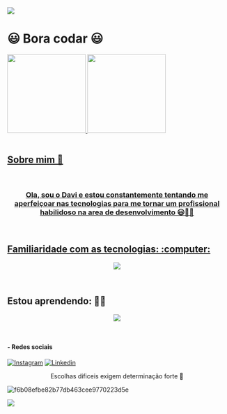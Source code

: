 <img width src="https://capsule-render.vercel.app/api?type=waving&height=80&color=gradient&&section=header&reversal=false&fontAlign=48&descAlign=60&fontColor=green">

<div>
<h1>😃 Bora codar 😃
</h1> 
<a href="https://github.com/seu-usuário-aqui">
<img height="180em" src="https://github-readme-stats.vercel.app/api/top-langs/?username=DaviFelixMatias010&layout=compact&langs_count=7&theme=github_dark"/>
<img height="180em" src="https://github-readme-stats.vercel.app/api?username=DaviFelixMatias010&show_icons=true&theme=github_dark&include_all_commits=true&count_private=true"/>
</div>
  <br>
<h2> Sobre mim 🤔</h1>
  <br>
<h3 align="center">Ola, sou o Davi e estou constantemente tentando me aperfeiçoar nas tecnologias para me tornar um profissional habilidoso na area de desenvolvimento 😃👨‍💻</h3>

<br> 
<div>
<h2> Familiaridade com as tecnologias: :computer:</h2>
<p align="center">
  <a href="https://skillicons.dev">
    <img src="https://skillicons.dev/icons?i=docker,mysql,vscode" />
  </a>
</p>
</div>
<br>
<h2>Estou aprendendo: 👨‍💻</h2>
<p align="center"> 
  <a href="https://skillicons.dev">
    <img src="https://skillicons.dev/icons?i=html,css,javascript,nodejs,express" />
  </a>
</p>
<br>

#### - Redes sociais
[![Instagram](https://img.shields.io/badge/Instagram-E4405F?style=for-the-badge&logo=instagram&logoColor=black)](https://www.instagram.com/davi_felix00/) 
[![Linkedin](https://img.shields.io/badge/LinkedIn-0077B5?style=for-the-badge&logo=linkedin&logoColor=black)](https://www.linkedin.com/in/davi-felix-b5b3a3204/)

<p align="center">Escolhas dificeis exigem determinação forte 👿 </p>

![f6b08efbe82b77db463cee9770223d5e](https://github.com/DaviFelixMatias010/DaviFelixMatias010/assets/122411378/8b6a1026-0b26-4020-98fc-5228316ce5e5) 

<img width src="https://capsule-render.vercel.app/api?type=waving&height=100&color=gradient&&section=footer&reversal=false&fontAlign=48&descAlign=60&fontColor=">

